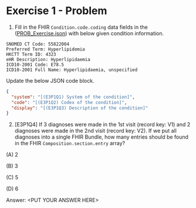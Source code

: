 # Exercise 1 - Problem

1. Fill in the FHIR `Condition.code.coding` data fields in the ([PROB_Exercise.json](PROB_Exercise.json)) with below given condition information.

  ```
  SNOMED CT Code: 55822004
  Preferred Term: Hyperlipidemia
  HKCTT Term ID: 4323
  eHR Description: Hyperlipidaemia
  ICD10-2001 Code: E78.5
  ICD10-2001 Full Name: Hyperlipidaemia, unspecified
  ```

Update the below JSON code block.

  ```json
  {
    "system": "[(E3P1Q1) System of the condition]",
    "code": "[(E3P1Q2) Codex of the condition]",
    "display": "[(E3P1Q3) Description of the condition]"
  }
  ```

2. [E3P1Q4] If 3 diagnoses were made in the 1st visit (record key: V1) and 2 diagnoses were made in the 2nd visit (record key: V2). If we put all diagnoses into a single FHIR Bundle, how many entries should be found in the FHIR `Composition.section.entry` array?

  (A) 2

  (B) 3

  (C) 5

  (D) 6

Answer: &lt;PUT YOUR ANSWER HERE&gt;
